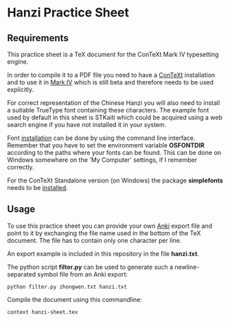 Hanzi Practice Sheet
====================

Requirements
------------
This practice sheet is a TeX document for the ConTeXt Mark IV typesetting
engine.

In order to compile it to a PDF file you need to have a
[ConTeXt][1] installation and to use it in [Mark IV][2] which is
still beta and therefore needs to be used explicitly.

For correct representation of the Chinese Hanzi you will also need to install a
suitable TrueType font containing these characters.
The example font used by default in this sheet is STKaiti which could be
acquired using a web search engine if you have not installed it in your system.

Font [installation][3] can be done by using the command line interface.
Remember that you have to set the environment variable **OSFONTDIR** according to
the paths where your fonts can be found. This can be done on Windows somewhere
on the 'My Computer' settings, if I remember correctly.

For the ConTeXt Standalone version (on Windows) the package **simplefonts** needs
to be [installed][5].


Usage
-----
To use this practice sheet you can provide your own [Anki][4]
export file and point to it by exchanging the file name used in the bottom of
the TeX document.
The file has to contain only one character per line.

An export example is included in this repository in the file **hanzi.txt**.

The python script **filter.py** can be used to generate such a newline-separated
symbol file from an Anki export:

    python filter.py zhongwen.txt hanzi.txt

Compile the document using this commandline:

    context hanzi-sheet.tex


   [1]: http://wiki.contextgarden.net/ConTeXt_Standalone "ConTeXt"
   [2]: http://wiki.contextgarden.net/Running_Mark_IV    "Running Mark IV"
   [3]: http://wiki.contextgarden.net/Fonts_in_LuaTeX    "Fonts in LuaTeX"
   [4]: http://ankisrs.net/  "Anki"
   [5]: http://wiki.contextgarden.net/Fonts_in_LuaTeX#Installing_simplefonts "Installing simplefonts"

